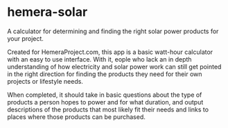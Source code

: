 # hemera-solar
A calculator for determining and finding the right solar power products for your project.

Created for HemeraProject.com, this app is a basic watt-hour calculator with an easy to use interface. With it, eople who lack an in depth understanding of how electricity and solar power work can still get pointed in the right direction for finding the products they need for their own projects or lifestyle needs.

When completed, it should take in basic questions about the type of products a person hopes to power and for what duration, and output descriptions of the products that most likely fit their needs and links to places where those products can be purchased.
